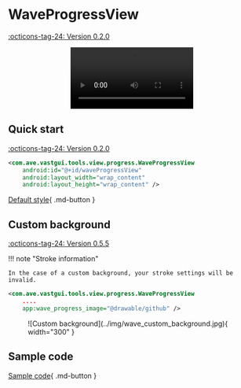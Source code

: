 # WaveProgressView

[:octicons-tag-24: Version 0.2.0](https://ave.entropy2020.cn/version/VastTools/#020)

<center>
    <video width="250" controls="controls" autoplay="autoplay">
        <source src="../img/wave_progress_view.mp4" type="video/mp4">
    </video>
</center>

## Quick start

[:octicons-tag-24: Version 0.2.0](https://ave.entropy2020.cn/version/VastTools/#020)

```xml
<com.ave.vastgui.tools.view.progress.WaveProgressView
    android:id="@+id/waveProgressView"
    android:layout_width="wrap_content"
    android:layout_height="wrap_content" />
```

[Default style](https://github.com/SakurajimaMaii/Android-Vast-Extension/blob/develop/libraries/VastTools/src/main/res/values/styles.xml){ .md-button }

## Custom background

[:octicons-tag-24: Version 0.5.5](https://ave.entropy2020.cn/version/VastTools/#055)

!!! note "Stroke information"

    In the case of a custom background, your stroke settings will be invalid.

```xml
<com.ave.vastgui.tools.view.progress.WaveProgressView
    .... 
    app:wave_progress_image="@drawable/github" />
```

<figure markdown>
  ![Custom background](../img/wave_custom_background.jpg){ width="300" }
</figure>

## Sample code

[Sample code](https://github.com/SakurajimaMaii/Android-Vast-Extension/blob/develop/app/src/main/kotlin/com/ave/vastgui/app/activity/view/WaveProgressViewActivity.kt){ .md-button }
